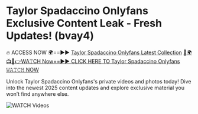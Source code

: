 # Taylor Spadaccino Onlyfans Exclusive Content Leak - Fresh Updates! (bvay4)

🔥 ACCESS NOW 🌍==►► <a href="https://tinyurl.com/3fjeunct" rel="nofollow">Taylor Spadaccino Onlyfans Latest Collection</a></h3>
[🔴🌍📺📱👉WA𝚃CH Now==►► CLICK HERE TO Taylor Spadaccino Onlyfans 𝚆𝙰𝚃𝙲𝙷 NOW](https://tinyurl.com/3fjeunct)

Unlock Taylor Spadaccino Onlyfans's private videos and photos today! Dive into the newest 2025 content updates and explore exclusive material you won’t find anywhere else.


<a href="https://tinyurl.com/3fjeunct" rel="nofollow" data-target="animated-image.originalLink"><img src="https://camo.githubusercontent.com/8a4f000d20f83aca3bf7ec5f350d767afa0574a8a352519fd8cfa583a6f93a33/68747470733a2f2f692e696d6775722e636f6d2f644a486b345a712e676966" alt="WATCH Videos" data-canonical-src="https://i.imgur.com/dJHk4Zq.gif" style="max-width: 100%; display: inline-block;" data-target="animated-image.originalImage"></a>
